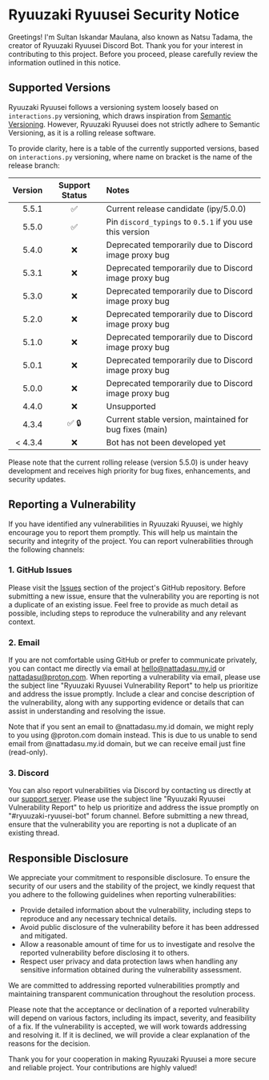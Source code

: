 # Ryuuzaki Ryuusei Security Notice

Greetings! I'm Sultan Iskandar Maulana, also known as Natsu Tadama, the creator
of Ryuuzaki Ryuusei Discord Bot. Thank you for your interest in contributing to
this project. Before you proceed, please carefully review the information
outlined in this notice.

## Supported Versions

Ryuuzaki Ryuusei follows a versioning system loosely based on `interactions.py`
versioning, which draws inspiration from [Semantic Versioning](https://semver.org/).
However, Ryuuzaki Ryuusei does not strictly adhere to Semantic Versioning, as it
is a rolling release software.

To provide clarity, here is a table of the currently supported versions, based
on `interactions.py` versioning, where name on bracket is the name of the
release branch:

<!-- markdownlint-disable MD013 MD034 -->
| Version |      Support Status       | Notes                                                    |
| ------: | :-----------------------: | :------------------------------------------------------- |
|   5.5.1 |    :white_check_mark:     | Current release candidate (ipy/5.0.0)                    |
|   5.5.0 |    :white_check_mark:     | Pin `discord_typings` to `0.5.1` if you use this version |
|   5.4.0 |            :x:            | Deprecated temporarily due to Discord image proxy bug    |
|   5.3.1 |            :x:            | Deprecated temporarily due to Discord image proxy bug    |
|   5.3.0 |            :x:            | Deprecated temporarily due to Discord image proxy bug    |
|   5.2.0 |            :x:            | Deprecated temporarily due to Discord image proxy bug    |
|   5.1.0 |            :x:            | Deprecated temporarily due to Discord image proxy bug    |
|   5.0.1 |            :x:            | Deprecated temporarily due to Discord image proxy bug    |
|   5.0.0 |            :x:            | Deprecated temporarily due to Discord image proxy bug    |
|   4.4.0 |            :x:            | Unsupported                                              |
|   4.3.4 | :white_check_mark: :lock: | Current stable version, maintained for bug fixes (main)  |
| < 4.3.4 |            :x:            | Bot has not been developed yet                           |
<!-- markdownlint-enable MD013 -->

Please note that the current rolling release (version 5.5.0) is under heavy
development and receives high priority for bug fixes, enhancements, and security
updates.

## Reporting a Vulnerability

If you have identified any vulnerabilities in Ryuuzaki Ryuusei, we highly
encourage you to report them promptly. This will help us maintain the security
and integrity of the project. You can report vulnerabilities through the
following channels:

### 1. GitHub Issues

Please visit the [Issues](https://github.com/nattadasu/ryuuRyuusei/issues)
section of the project's GitHub repository. Before submitting a new issue,
ensure that the vulnerability you are reporting is not a duplicate of an
existing issue. Feel free to provide as much detail as possible, including steps
to reproduce the vulnerability and any relevant context.

### 2. Email

If you are not comfortable using GitHub or prefer to communicate privately, you
can contact me directly via email at hello@nattadasu.my.id or nattadasu@proton.com.
When reporting a vulnerability via email, please use the subject line "Ryuuzaki
Ryuusei Vulnerability Report" to help us prioritize and address the issue promptly.
Include a clear and concise description of the vulnerability, along with any
supporting evidence or details that can assist in understanding and resolving
the issue.

Note that if you sent an email to @nattadasu.my.id domain, we might reply to you
using @proton.com domain instead. This is due to us unable to send email from
@nattadasu.my.id domain, but we can receive email just fine (read-only).

### 3. Discord

You can also report vulnerabilities via Discord by contacting us directly at
our [support server](https://discord.gg/UKvMEZvaXc). Please use the subject line
"Ryuuzaki Ryuusei Vulnerability Report" to help us prioritize and address the
issue promptly on "#ryuuzaki-ryuusei-bot" forum channel. Before submitting a new
thread, ensure that the vulnerability you are reporting is not a duplicate of an
existing thread.

## Responsible Disclosure

We appreciate your commitment to responsible disclosure. To ensure the security
of our users and the stability of the project, we kindly request that you adhere
to the following guidelines when reporting vulnerabilities:

- Provide detailed information about the vulnerability, including steps to
  reproduce and any necessary technical details.
- Avoid public disclosure of the vulnerability before it has been addressed and mitigated.
- Allow a reasonable amount of time for us to investigate and resolve the
  reported vulnerability before disclosing it to others.
- Respect user privacy and data protection laws when handling any sensitive
  information obtained during the vulnerability assessment.

We are committed to addressing reported vulnerabilities promptly and maintaining
transparent communication throughout the resolution process.

Please note that the acceptance or declination of a reported vulnerability will
depend on various factors, including its impact, severity, and feasibility of a
fix. If the vulnerability is accepted, we will work towards addressing and
resolving it. If it is declined, we will provide a clear explanation of the
reasons for the decision.

Thank you for your cooperation in making Ryuuzaki Ryuusei a more secure and
reliable project. Your contributions are highly valued!

